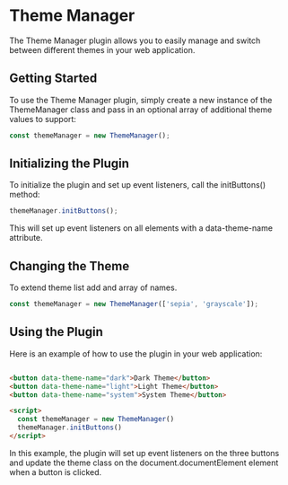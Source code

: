 # Theme Manager

The Theme Manager plugin allows you to easily manage and switch between different themes in your web application.

## Getting Started

To use the Theme Manager plugin, simply create a new instance of the ThemeManager class and pass in an optional array of additional theme values to support:

```typescript
const themeManager = new ThemeManager();
```

## Initializing the Plugin

To initialize the plugin and set up event listeners, call the initButtons() method:

```typescript
themeManager.initButtons();
```

This will set up event listeners on all elements with a data-theme-name attribute.

## Changing the Theme

To extend theme list add and array of names.

```typescript
const themeManager = new ThemeManager(['sepia', 'grayscale']);
```

## Using the Plugin

Here is an example of how to use the plugin in your web application:

```html

<button data-theme-name="dark">Dark Theme</button>
<button data-theme-name="light">Light Theme</button>
<button data-theme-name="system">System Theme</button>

<script>
  const themeManager = new ThemeManager()
  themeManager.initButtons()
</script>
```

In this example, the plugin will set up event listeners on the three buttons and update the theme class on the document.documentElement element when a button is clicked.